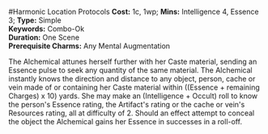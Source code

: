 #Harmonic Location Protocols
**Cost:** 1c, 1wp; **Mins:** Intelligence 4, Essence 3; **Type:** Simple<br />
**Keywords:** Combo-Ok<br />
**Duration:** One Scene<br />
**Prerequisite Charms:** Any Mental Augmentation

The Alchemical attunes herself further with her Caste material, sending an Essence pulse to seek any quantity of the same material.
The Alchemical instantly knows the direction and distance to any object, person, cache or vein made of or containing her Caste material within ((Essence + remaining Charges) x 10) yards.
She may make an (Intelligence + Occult) roll to know the person's Essence rating, the Artifact's rating or the cache or vein's Resources rating, all at difficulty of 2.
Should an effect attempt to conceal the object the Alchemical gains her Essence in successes in a roll-off.
